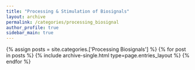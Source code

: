```yaml
---
title: "Processing & Stimulation of Biosignals"
layout: archive
permalink: /categories/processing_biosignal
author_profile: true
sidebar_main: true
---
```



{% assign posts = site.categories.['Processing Biosignals'] %}
{% for post in posts %} {% include archive-single.html type=page.entries_layout %} {% endfor %}
